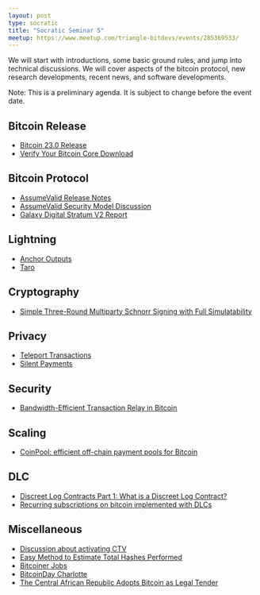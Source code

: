 ```yaml
---
layout: post
type: socratic
title: "Socratic Seminar 5"
meetup: https://www.meetup.com/triangle-bitdevs/events/285369533/
---
```


We will start with introductions, some basic ground rules, and jump into
technical discussions. We will cover aspects of the bitcoin protocol, new 
research developments, recent news, and software developments.

Note: This is a preliminary agenda. It is subject to change before the event date.



## Bitcoin Release


- [Bitcoin 23.0 Release](https://bitcoinmagazine.com/technical/bitcoin-core-23-0-released-whats-new)
- [Verify Your Bitcoin Core Download](https://mooniversity.io/posts/verify-core)


## Bitcoin Protocol


- [AssumeValid Release Notes](https://bitcoincore.org/en/2017/03/08/release-0.14.0/#assumed-valid-blocks)
- [AssumeValid Security Model Discussion](https://bitcoin.stackexchange.com/questions/88652/does-assumevalid-lower-the-security-of-bitcoin)
- [Galaxy Digital Stratum V2 Report](https://braiins.com/blog/galaxy-stratum-v2-report-bitcoin-mining)


## Lightning


- [Anchor Outputs](https://fanismichalakis.fr/posts/anchor-outputs/)
- [Taro](https://docs.lightning.engineering/the-lightning-network/taro)


## Cryptography


- [Simple Three-Round Multiparty Schnorr Signing with Full Simulatability](https://eprint.iacr.org/2022/374.pdf)


## Privacy


- [Teleport Transactions](https://github.com/bitcoin-teleport/teleport-transactions)
- [Silent Payments](https://gist.github.com/RubenSomsen/c43b79517e7cb701ebf77eec6dbb46b8)


## Security


- [Bandwidth-Efficient Transaction Relay in Bitcoin](https://arxiv.org/pdf/1905.10518v2.pdf)


## Scaling


- [CoinPool: efficient off-chain payment pools for Bitcoin](https://coinpool.dev/v0.1.pdf)


## DLC


- [Discreet Log Contracts Part 1: What is a Discreet Log Contract?](https://suredbits.com/discreet-log-contracts-part-1-what-is-a-discreet-log-contract/)
- [Recurring subscriptions on bitcoin implemented with DLCs](https://suredbits.com/recurring-subscriptions-on-bitcoin-implemented-with-dlcs/)


## Miscellaneous


- [Discussion about activating CTV](https://bitcoinops.org/en/newsletters/2022/04/27/#discussion-about-activating-ctv)
- [Easy Method to Estimate Total Hashes Performed](https://twitter.com/proofofsk8/status/1516625799146790914)
- [Bitcoiner Jobs](https://bitcoinerjobs.com/)
- [BitcoinDay Charlotte](https://bitcoinday.io/charlotte22)
- [The Central African Republic Adopts Bitcoin as Legal Tender](https://bitcoinmagazine.com/business/the-central-african-republic-adopts-bitcoin-as-legal-tender)

